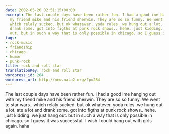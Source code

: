 ```yaml
---
date: 2002-05-20 02:51:15+00:00
excerpt: The last couple days have been rather fun. I had a good ime hanging out with
  my friend mike and his friend sherwin. They are so so funny. We went to star wars..
  which relaly sucked. but ok whatever. yoda rules. we hung out a lot. ate a lot and
  drank some. got into figths at punk rock shows.. hehe. just kidding. we just hang
  out. but in such a way that is only possible in chicago. so I guess it wa...
tags:
- rock-music
- friendship
- chicago
- humor
- punk-rock
title: rock and roll star
translationKey: rock and roll star
wordpress_id: 284
wordpress_url: http://new.nata2.org/?p=284
---
```


The last couple days have been rather fun. I had a good ime hanging out with my friend mike and his friend sherwin. They are so so funny. We went to star wars.. which relaly sucked. but ok whatever. yoda rules. we hung out a lot. ate a lot and drank some. got into figths at punk rock shows.. hehe. just kidding. we just hang out. but in such a way that is only possible in chicago. so I guess it was successful. I wish I could hang out with girls again. haha
